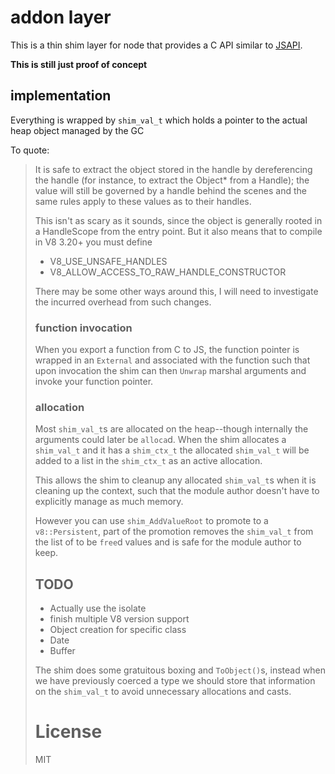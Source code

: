 # addon layer

This is a thin shim layer for node that provides a C API similar to
[JSAPI](https://developer.mozilla.org/en-US/docs/SpiderMonkey/JSAPI_Reference).

**This is still just proof of concept**

## implementation

Everything is wrapped by `shim_val_t` which holds a pointer to the actual heap
object managed by the GC

To quote:

 > It is safe to extract the object stored in the handle by
 > dereferencing the handle (for instance, to extract the Object* from
 > a Handle<Object>); the value will still be governed by a handle
 > behind the scenes and the same rules apply to these values as to
 > their handles.

This isn't as scary as it sounds, since the object is generally rooted in a
HandleScope from the entry point. But it also means that to compile in V8 3.20+
you must define

 * V8_USE_UNSAFE_HANDLES
 * V8_ALLOW_ACCESS_TO_RAW_HANDLE_CONSTRUCTOR

There may be some other ways around this, I will need to investigate the
incurred overhead from such changes.

### function invocation

When you export a function from C to JS, the function pointer is wrapped in an
`External` and associated with the function such that upon invocation the shim
can then `Unwrap` marshal arguments and invoke your function pointer.

### allocation

Most `shim_val_t`s are allocated on the heap--though internally the arguments
could later be `alloca`d. When the shim allocates a `shim_val_t` and it has a
`shim_ctx_t` the allocated `shim_val_t` will be added to a list in the
`shim_ctx_t` as an active allocation.

This allows the shim to cleanup any allocated `shim_val_t`s when it is cleaning
up the context, such that the module author doesn't have to explicitly manage
as much memory.

However you can use `shim_AddValueRoot` to promote to a `v8::Persistent`, part
of the promotion removes the `shim_val_t` from the list of to be `free`d values
and is safe for the module author to keep.

## TODO

 * Actually use the isolate
 * finish multiple V8 version support
 * Object creation for specific class
 * Date
 * Buffer

The shim does some gratuitous boxing and `ToObject()`s, instead when we have
previously coerced a type we should store that information on the `shim_val_t`
to avoid unnecessary allocations and casts.

# License

MIT
